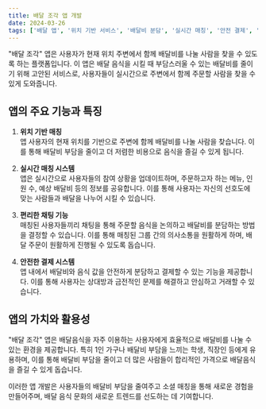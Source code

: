 ```yaml
---
title: 배달 조각 앱 개발
date: 2024-03-26
tags: ['배달 앱', '위치 기반 서비스', '배달비 분담', '실시간 매칭', '안전 결제', '앱 제작']
---
```


"배달 조각" 앱은 사용자가 현재 위치 주변에서 함께 배달비를 나눌 사람을 찾을 수 있도록 하는 플랫폼입니다. 이 앱은 배달 음식을 시킬 때 부담스러울 수 있는 배달비를 줄이기 위해 고안된 서비스로, 사용자들이 실시간으로 주변에서 함께 주문할 사람을 찾을 수 있게 도와줍니다.

<!--more-->

## 앱의 주요 기능과 특징

1. **위치 기반 매칭**  
   앱 사용자의 현재 위치를 기반으로 주변에 함께 배달비를 나눌 사람을 찾습니다. 이를 통해 배달비 부담을 줄이고 더 저렴한 비용으로 음식을 즐길 수 있게 됩니다.

2. **실시간 매칭 시스템**  
   앱은 실시간으로 사용자들의 참여 상황을 업데이트하며, 주문하고자 하는 메뉴, 인원 수, 예상 배달비 등의 정보를 공유합니다. 이를 통해 사용자는 자신의 선호도에 맞는 사람들과 배달을 나누어 시킬 수 있습니다.

3. **편리한 채팅 기능**  
   매칭된 사용자들끼리 채팅을 통해 주문할 음식을 논의하고 배달비를 분담하는 방법을 결정할 수 있습니다. 이를 통해 매칭된 그룹 간의 의사소통을 원활하게 하며, 배달 주문이 원활하게 진행될 수 있도록 돕습니다.

4. **안전한 결제 시스템**  
   앱 내에서 배달비와 음식 값을 안전하게 분담하고 결제할 수 있는 기능을 제공합니다. 이를 통해 사용자는 상대방과 금전적인 문제를 해결하고 안심하고 거래할 수 있습니다.

## 앱의 가치와 활용성

"배달 조각" 앱은 배달음식을 자주 이용하는 사용자에게 효율적으로 배달비를 나눌 수 있는 환경을 제공합니다. 특히 1인 가구나 배달비 부담을 느끼는 학생, 직장인 등에게 유용하며, 이를 통해 배달비 부담을 줄이고 더 많은 사람들이 합리적인 가격으로 배달음식을 즐길 수 있게 돕습니다.

이러한 앱 개발은 사용자들의 배달비 부담을 줄여주고 소셜 매칭을 통해 새로운 경험을 만들어주며, 배달 음식 문화의 새로운 트렌드를 선도하는 데 기여합니다.
